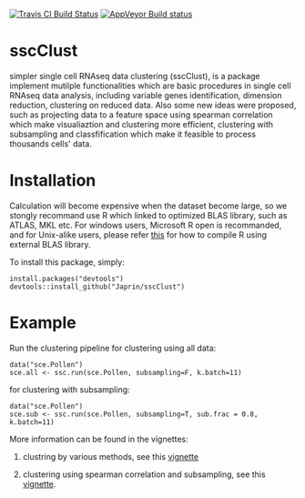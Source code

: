 [![Travis CI Build Status](https://travis-ci.org/Japrin/sscClust.svg?branch=master)](https://travis-ci.org/Japrin/sscClust)
[![AppVeyor Build status](https://ci.appveyor.com/api/projects/status/bx9kcptlomn93auf/branch/master?svg=true)](https://ci.appveyor.com/project/Japrin/sscclust/branch/master)

# sscClust
simpler single cell RNAseq data clustering (sscClust), is a package implement mutilple functionalities which are basic procedures in single cell RNAseq data analysis, including variable genes identification, dimension reduction, clustering on reduced data. Also some new ideas were proposed, such as projecting data to a feature space using spearman correlation which make visualiaztion and clustering more efficient, clustering with subsampling and classfification which make it feasible to process thousands cells' data.

# Installation
Calculation will become expensive when the dataset become large, so we stongly recommand use R which linked to optimized BLAS library, such as ATLAS, MKL etc. For windows users, Microsoft R open is recommanded, and for Unix-alike users, please refer [this](https://cran.r-project.org/doc/manuals/r-release/R-admin.html#BLAS) for how to compile R using external BLAS library.

To install this package, simply:
```
install.packages("devtools")
devtools::install_github("Japrin/sscClust")
```

# Example
Run the clustering pipeline for clustering using all data:
```
data("sce.Pollen")
sce.all <- ssc.run(sce.Pollen, subsampling=F, k.batch=11)
```
for clustering with subsampling:
```
data("sce.Pollen")
sce.sub <- ssc.run(sce.Pollen, subsampling=T, sub.frac = 0.8, k.batch=11)
```

More information can be found in the vignettes:

1) clustring by various methods, see this [vignette](http://htmlpreview.github.io/?https://github.com/Japrin/sscClust/blob/master/vignettes/sscClust.html)

2) clustering using spearman correlation and subsampling, see this [vignette](http://htmlpreview.github.io/?https://github.com/Japrin/sscClust/blob/master/vignettes/sscClust.iCor.html).
